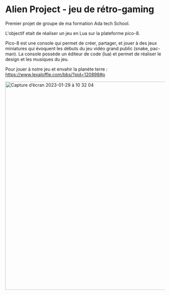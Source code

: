 # Alien Project - jeu de rétro-gaming

Premier projet de groupe de ma formation Ada tech School. 

L'objectif etait de réaliser un jeu en Lua sur la plateforme pico-8.

Pico-8 est une console qui permet de créer, partager, et jouer à des jeux miniatures qui évoquent les débuts du jeu vidéo grand public (snake, pac-man).
La console possède un éditeur de code (lua) et permet de réaliser le design et les musiques du jeu.

Pour jouer à notre jeu et envahir la planète terre : https://www.lexaloffle.com/bbs/?pid=120898#p

<img width="656" alt="Capture d’écran 2023-01-29 à 10 32 04" src="https://user-images.githubusercontent.com/77229225/215317668-a566fcfc-68fe-46b0-b2fb-e22f765c08e9.png">
